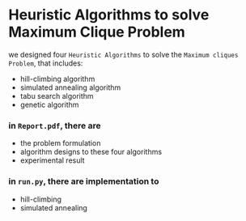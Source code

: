 # Heuristic Algorithms to solve Maximum Clique Problem
we designed four `Heuristic Algorithms` to solve the `Maximum cliques Problem`, that includes:
- hill-climbing algorithm
- simulated annealing algorithm
- tabu search algorithm
-  genetic algorithm

### in `Report.pdf`, there are
- the problem formulation
- algorithm designs to these four algorithms
- experimental result

### in `run.py`, there are implementation to
- hill-climbing
- simulated annealing

